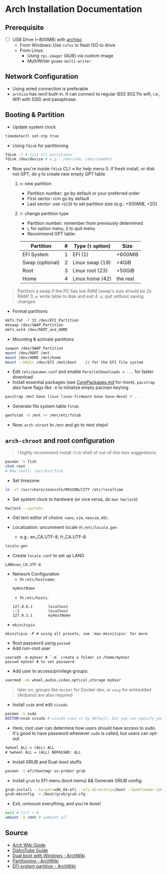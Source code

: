 # Arch Installation Documentation

## Prerequisite
- [ ] USB Drive (~800MB) with [archiso](https://archlinux.org/download/)
    - From Windows: Use `rufus` to flash ISO to drive
    - From Linux:
        - Using `rpi-imager` (AUR) via custom image
        - MultiWriter `gnome-multi-writer`

## Network Configuration
- Using wired connection is preferable
- `archiso` has iwctl built-in. It can connect to regular IEEE 802.11x wifi, i.e., Wifi with SSID and passphrase.

## Booting & Partition
- Update system clock 
```sh
timedatectl set-ntp true
```

- Using `fdisk` for partitioning
```sh
fdisk -l # list all partitions
fdisk /dev/device # e.g.: /dev/sda, /dev/nvme0n1
```

- Now you're inside `fdisk` CLI: `m` for help menu
    0. If fresh install, or disk not GPT, do `g` to create new empty GPT table
    1. `n`: new partition
        - Partition number: go by default or your preferred order
        - First sector: rcm go by default
        - Last sector: use `+SIZE` to set partition size (e.g.: +500MiB, +2G)
    2. `t`: change partition type
        - Partition number: remember from previously determined
        - `L` for option menu, `Q` to quit menu
        - Recommend GPT table:

        | Partition         | # | Type (`t` option) | Size      |
        |-------------------|---|-------------------|-----------|
        | EFI System        | 1 | EFI (1)           | +600MiB   |
        | Swap (optional)   | 2 | Linux swap (19)   | +4GiB     |
        | Root              | 3 | Linux root (23)   | +50GiB    |
        | Home              | 4 | Linux home (42)   | the rest  |

> Partition a swap if the PC has low RAM (swap's size should be 2x RAM)
    3. `w`: write table to disk and exit
    4. `q`: quit without saving changes

- Format partitions
```sh
mkfs.fat -F 32 /dev/EFI_Partition
mkswap /dev/SWAP_Partition
mkfs.ext4 /dev/ROOT_and_HOME
```

- Mounting & activate partitions
```sh
swapon /dev/SWAP_Partition
mount /dev/ROOT /mnt			
mount /dev/HOME /mnt/home   
mount --mkdir /dev/EFI /mnt/boot 	// for the EFI file system 
```

- Edit `/etc/pacman.conf` and enable `ParallelDownloads = ...` for faster download
- Install essential packages (see [CorePackages.md](CorePackages.md) for more). `pacstrap` also have flags like `-K` to initialize empty pacman keyring
```sh
pacstrap /mnt base linux linux-firmware base base-devel # ... 
```
- Generate file system table `fstab`
```sh
genfstab -U /mnt >> /mnt/etc/fstab
```

- Now, `arch-chroot` to `/mnt` and go to next steps!

## `arch-chroot` and root configuration

> I highly recommend install `fish` shell of out-of-the-box suggestions.
```sh
pacman -S fish
chsh root
# New shell: /usr/bin/fish
```

- Set timezone
```sh
ln -sf /usr/share/zoneinfo/REGION/CITY /etc/localtime
```
- Set system clock to hardware (or vice versa, do `man hwclock`)
```sh
hwclock --systohc
```

- Get text editor of choice: `nano`, `vim`, `neovim`, etc.

- Localization: uncomment locale in `/etc/locale.gen`
    - e.g.: en\_CA.UTF-8, fr\_CA.UTF-8
```sh
locale-gen
```

- Create `locale.conf` to set up LANG
```
LANG=en_CA.UTF-8 
```

- Network Configuration
    - In `/etc/hostname`:
    ```
    myHostName
    ```
    - In `/etc/hosts`:
    ```
    127.0.0.1		localhost 
    ::1			    localhost 
    127.0.1.1		myHostName 
    ```
- `mkinitcpio`
```
mkinitcpio -P # using all presets, see `man mkinitcpio` for more
```

- Root password using `passwd`
- Add non-root user
```
useradd -m myUser # `-m` create a folder in /home/myUser
passwd myUser # to set password
```

- Add user to access/privilege groups:
```sh
usermod -aG wheel,audio,video,optical,storage myUser
```
> later on, groups like `docker` for Docker dev, or `uucp` for embedded (Arduino) are also required

- Install `sudo` and edit `visudo`. 
```sh
pacman -S sudo
EDITOR=nvim visudo # visudo uses vi by default, but you can specify your preferred text editor
```

- Here, root user can determine how users should have access to sudo. It's good to have password whenever `sudo` is called, but users can opt-out
```txt
%wheel ALL = (ALL) ALL
# %wheel ALL = (ALL) NOPASSWD: ALL
```

- Install GRUB and Dual-boot stuffs
```sh
pacman -S efitbootmgr os-prober grub
```

- Install `grub` to EFI menu (boot menu) && Generate GRUB config: 
```sh
grub-install --target=x86_64-efi --efi-directory=/boot --bootloader-id=GRUB –recheck
grub-mkconfig -o /boot/grub/grub.cfg 
```

- Exit, unmount everything, and you're done!
```sh
exit # Ctrl + D
umount -a /mnt # unmount all
```

## Source
- [Arch Wiki Guide](https://wiki.archlinux.org/title/Installation_guide)
- [DistroTube Guide](https://youtu.be/PQgyW10xD8s)
- [Dual boot with Windows - ArchWiki](https://wiki.archlinux.org/title/Dual_boot_with_Windows)
- [Partitioning - ArchWiki](https://wiki.archlinux.org/title/Partitioning#Discrete_partitions)
- [EFI system partition - ArchWiki](https://wiki.archlinux.org/title/EFI_system_partition#Mount_the_partition)
